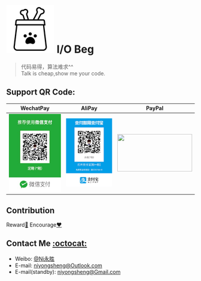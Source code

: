 ![(logo)](https://github.com/niyongsheng/niyongsheng.github.io/blob/master/Beg/BLogo.png)
I/O Beg
===

> 代码易得，算法难求^^\
> Talk is cheap,show me your code.

## <a id="Support_QR_Code:"></a>Support QR Code:
WechatPay | AliPay | PayPal
------------ | ------------- | -------------
<img src="https://github.com/niyongsheng/niyongsheng.github.io/blob/master/Beg/IMG_0885.JPG"> | <img src="https://github.com/niyongsheng/niyongsheng.github.io/blob/master/Beg/IMG_0886.jpeg"> | <img src="https://github.com/niyongsheng/NYSTK/blob/master/toy.png?raw=true" width="200" height="100">

## Contribution
Reward[:lollipop:](https://github.com/niyongsheng/niyongsheng.github.io/blob/master/Beg/README.md)  Encourage[:heart:](https://github.com/niyongsheng?tab=followers)

## Contact Me [:octocat:](https://niyongsheng.github.io)
* Weibo: [@Ni永胜](https://weibo.com/u/2198015423)
* E-mail: niyongsheng@Outlook.com
* E-mail(standby): niyongsheng@Gmail.com
